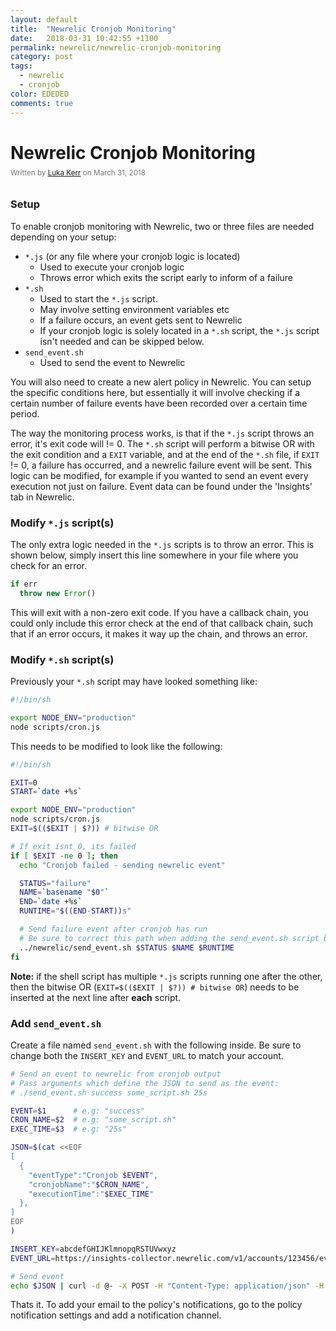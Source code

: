 ```yaml
---
layout: default
title:  "Newrelic Cronjob Monitoring"
date:   2018-03-31 10:42:55 +1100
permalink: newrelic/newrelic-cronjob-monitoring
category: post
tags:
  - newrelic
  - cronjob
color: EDEDED
comments: true
---
```


# Newrelic Cronjob Monitoring

<small style="color: #777; top: -10px; position: relative">
  Written by <a href="https://github.com/lukakerr">Luka Kerr</a> on March 31, 2018
</small>

### Setup

To enable cronjob monitoring with Newrelic, two or three files are needed depending on your setup:

- `*.js` (or any file where your cronjob logic is located)
  - Used to execute your cronjob logic
  - Throws error which exits the script early to inform of a failure
- `*.sh`
  - Used to start the `*.js` script.
  - May involve setting environment variables etc
  - If a failure occurs, an event gets sent to Newrelic
  - If your cronjob logic is solely located in a `*.sh` script, the `*.js` script isn't needed and can be skipped below.
- `send_event.sh`
  - Used to send the event to Newrelic

You will also need to create a new alert policy in Newrelic. You can setup the specific conditions here, but essentially it will involve checking if a certain number of failure events have been recorded over a certain time period.

The way the monitoring process works, is that if the `*.js` script throws an error, it's exit code will != 0. The `*.sh` script will perform a bitwise OR with the exit condition and a `EXIT` variable, and at the end of the `*.sh` file, if `EXIT` != 0, a failure has occurred, and a newrelic failure event will be sent. This logic can be modified, for example if you wanted to send an event every execution not just on failure. Event data can be found under the 'Insights' tab in Newrelic.

### Modify `*.js` script(s)

The only extra logic needed in the `*.js` scripts is to throw an error. This is shown below, simply insert this line somewhere in your file where you check for an error.

```javascript
if err
  throw new Error()
```

This will exit with a non-zero exit code. If you have a callback chain, you could only include this error check at the end of that callback chain, such that if an error occurs, it makes it way up the chain, and throws an error.

### Modify `*.sh` script(s)

Previously your `*.sh` script may have looked something like:

```bash
#!/bin/sh

export NODE_ENV="production"
node scripts/cron.js
```

This needs to be modified to look like the following:

```bash
#!/bin/sh

EXIT=0
START=`date +%s`

export NODE_ENV="production"
node scripts/cron.js
EXIT=$(($EXIT | $?)) # bitwise OR

# If exit isnt 0, its failed
if [ $EXIT -ne 0 ]; then
  echo "Cronjob failed - sending newrelic event"

  STATUS="failure"
  NAME=`basename "$0"`
  END=`date +%s`
  RUNTIME="$((END-START))s"

  # Send failure event after cronjob has run
  # Be sure to correct this path when adding the send_event.sh script below
  ../newrelic/send_event.sh $STATUS $NAME $RUNTIME
fi
```

**Note:** if the shell script has multiple `*.js` scripts running one after the other, then the bitwise OR (`EXIT=$(($EXIT | $?)) # bitwise OR`) needs to be inserted at the next line after **each** script.

### Add `send_event.sh`

Create a file named `send_event.sh` with the following inside. Be sure to change both the `INSERT_KEY` and `EVENT_URL` to match your account.

```bash
# Send an event to newrelic from cronjob output
# Pass arguments which define the JSON to send as the event:
# ./send_event.sh success some_script.sh 25s

EVENT=$1      # e.g: "success"
CRON_NAME=$2  # e.g: "some_script.sh"
EXEC_TIME=$3  # e.g: "25s"

JSON=$(cat <<EOF
[
  {
    "eventType":"Cronjob $EVENT",
    "cronjobName":"$CRON_NAME",
    "executionTime":"$EXEC_TIME"
  },
]
EOF
)

INSERT_KEY=abcdefGHIJKlmnopqRSTUVwxyz
EVENT_URL=https://insights-collector.newrelic.com/v1/accounts/123456/events

# Send event
echo $JSON | curl -d @- -X POST -H "Content-Type: application/json" -H "X-Insert-Key: $INSERT_KEY" $EVENT_URL
```

Thats it. To add your email to the policy's notifications, go to the policy notification settings and add a notification channel.